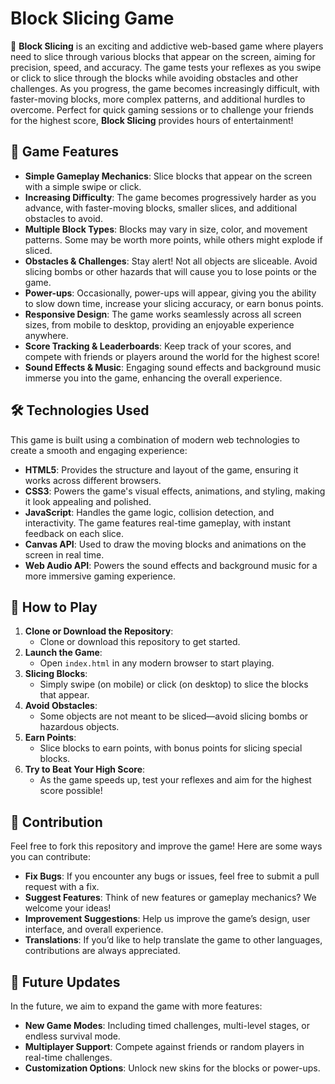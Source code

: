 

# Block Slicing Game  

🔪 **Block Slicing** is an exciting and addictive web-based game where players need to slice through various blocks that appear on the screen, aiming for precision, speed, and accuracy. The game tests your reflexes as you swipe or click to slice through the blocks while avoiding obstacles and other challenges. As you progress, the game becomes increasingly difficult, with faster-moving blocks, more complex patterns, and additional hurdles to overcome. Perfect for quick gaming sessions or to challenge your friends for the highest score, **Block Slicing** provides hours of entertainment!  

## 🚀 Game Features  
- **Simple Gameplay Mechanics**: Slice blocks that appear on the screen with a simple swipe or click.  
- **Increasing Difficulty**: The game becomes progressively harder as you advance, with faster-moving blocks, smaller slices, and additional obstacles to avoid.  
- **Multiple Block Types**: Blocks may vary in size, color, and movement patterns. Some may be worth more points, while others might explode if sliced.  
- **Obstacles & Challenges**: Stay alert! Not all objects are sliceable. Avoid slicing bombs or other hazards that will cause you to lose points or the game.  
- **Power-ups**: Occasionally, power-ups will appear, giving you the ability to slow down time, increase your slicing accuracy, or earn bonus points.  
- **Responsive Design**: The game works seamlessly across all screen sizes, from mobile to desktop, providing an enjoyable experience anywhere.  
- **Score Tracking & Leaderboards**: Keep track of your scores, and compete with friends or players around the world for the highest score!  
- **Sound Effects & Music**: Engaging sound effects and background music immerse you into the game, enhancing the overall experience.  

## 🛠️ Technologies Used  
This game is built using a combination of modern web technologies to create a smooth and engaging experience:  
- **HTML5**: Provides the structure and layout of the game, ensuring it works across different browsers.  
- **CSS3**: Powers the game's visual effects, animations, and styling, making it look appealing and polished.  
- **JavaScript**: Handles the game logic, collision detection, and interactivity. The game features real-time gameplay, with instant feedback on each slice.  
- **Canvas API**: Used to draw the moving blocks and animations on the screen in real time.  
- **Web Audio API**: Powers the sound effects and background music for a more immersive gaming experience.  

## 🎯 How to Play  
1. **Clone or Download the Repository**:  
   - Clone or download this repository to get started.  
2. **Launch the Game**:  
   - Open `index.html` in any modern browser to start playing.  
3. **Slicing Blocks**:  
   - Simply swipe (on mobile) or click (on desktop) to slice the blocks that appear.  
4. **Avoid Obstacles**:  
   - Some objects are not meant to be sliced—avoid slicing bombs or hazardous objects.  
5. **Earn Points**:  
   - Slice blocks to earn points, with bonus points for slicing special blocks.  
6. **Try to Beat Your High Score**:  
   - As the game speeds up, test your reflexes and aim for the highest score possible!  

## 🌟 Contribution  
Feel free to fork this repository and improve the game! Here are some ways you can contribute:  
- **Fix Bugs**: If you encounter any bugs or issues, feel free to submit a pull request with a fix.  
- **Suggest Features**: Think of new features or gameplay mechanics? We welcome your ideas!  
- **Improvement Suggestions**: Help us improve the game’s design, user interface, and overall experience.  
- **Translations**: If you’d like to help translate the game to other languages, contributions are always appreciated.  

## 📌 Future Updates  
In the future, we aim to expand the game with more features:  
- **New Game Modes**: Including timed challenges, multi-level stages, or endless survival mode.  
- **Multiplayer Support**: Compete against friends or random players in real-time challenges.  
- **Customization Options**: Unlock new skins for the blocks or power-ups.  

